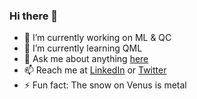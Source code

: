 ### Hi there 👋


- 🔭 I’m currently working on ML & QC
- 🌱 I’m currently learning QML
- 💬 Ask me about anything [here](https://github.com/T0gan/T0gan/issues)
- 📫 Reach me at [LinkedIn](linkedin.com/in/togan-tlimakhov-514a231b5/) or [Twitter](https://twitter.com/ToganTlimakhov)
- ⚡ Fun fact: The snow on Venus is metal
